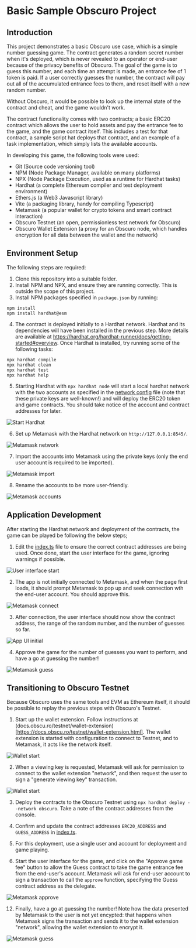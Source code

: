 # Basic Sample Obscuro Project

## Introduction
This project demonstrates a basic Obscuro use case, which is a simple number guessing game. The contract generates a 
random secret number when it's deployed, which is never revealed to an operator or end-user because of the privacy 
benefits of Obscuro. The goal of the game is to guess this number, and each time an attempt is made, an entrance fee of 
1 token is paid. If a user correctly guesses the number, the contract will pay out all of the accumulated entrance 
fees to them, and reset itself with a new random number.

Without Obscuro, it would be possible to look up the internal state of the contract and cheat, and the game wouldn't work. 

The contract functionality comes with two contracts; a basic ERC20 contract which allows the user to hold assets and 
pay the entrance fee to the game, and the game contract itself. This includes a test for that contract, a sample script 
hat deploys that contract, and an example of a task implementation, which simply lists the available accounts.

In developing this game, the following tools were used:
* Git (Source code versioning tool)
* NPM (Node Package Manager, available on many platforms)
* NPX (Node Package Execution, used as a runtime for Hardhat tasks)
* Hardhat (a complete Ethereum compiler and test deployment environment)
* Ethers.js (a Web3 Javascript library)
* Vite (a packaging library, handy for compiling Typescript)
* Metamask (a popular wallet for crypto tokens and smart contract interaction)
* Obscuro Testnet (an open, permissionless test network for Obscuro)
* Obscuro Wallet Extension (a proxy for an Obscuro node, which handles encryption for all data between the wallet and the network)

## Environment Setup
The following steps are required:
1. Clone this repository into a suitable folder.
2. Install NPM and NPX, and ensure they are running correctly. This is outside the scope of this project.
3. Install NPM packages specified in `package.json` by running:
```shell
npm install
npm install hardhat@esm
```
4. The contract is deployed initially to a Hardhat network. Hardhat and its dependencies will have been installed in 
the previous step. More details are available at https://hardhat.org/hardhat-runner/docs/getting-started#overview. 
Once Hardhat is installed, try running some of the following tasks:
```shell
npx hardhat compile
npx hardhat clean
npx hardhat test
npx hardhat help
```
5. Starting Hardhat with `npx hardhat node` will start a local hardhat network with the two accounts as specified in 
the [network config](./config/networks.json) file (note that these private keys are well-known!) and will deploy the 
ERC20 token and game contracts. You should take notice of the account and contract addresses for later. 

![Start Hardhat](./readme-images/hardhat-start.png)

6. Set up Metamask with the Hardhat network on `http://127.0.0.1:8545/`. 

![Metamask network](./readme-images/metamask-network-0.png)

7. Import the accounts into Metamask using the private keys (only the end user account is required to be imported). 

![Metamask import](./readme-images/metamask-import.png)

8. Rename the accounts to be more user-friendly.

![Metamask accounts](./readme-images/metamask-accounts.png)

## Application Development
After starting the Hardhat network and deployment of the contracts, the game can be played be following the below steps;

1. Edit the [index.ts](./src/index.ts) file to ensure the correct contract addresses are being used. Once done, start 
the user interface for the game, ignoring warnings if possible.

![User interface start](./readme-images/user-interface-start.png)

2. The app is not initially connected to Metamask, and when the page first loads, it should prompt Metamask to pop up 
and seek connection wth the end-user account. You should approve this.

![Metamask connect](./readme-images/metamask-connect.png)

3. After connection, the user interface should now show the contract address, the range of the random number, and the 
number of guesses so far.

![App UI initial](./readme-images/app-ui-initial.png)

4. Approve the game for the number of guesses you want to perform, and have a go at guessing the number!

![Metamask guess](./readme-images/metamask-guess.png)

## Transitioning to Obscuro Testnet
Because Obscuro uses the same tools and EVM as Ethereum itself, it should be possible to replay the previous steps with 
Obscuro's Testnet.

1. Start up the wallet extension. Follow instructions at (docs.obscu.ro/testnet/wallet-extension)[https://docs.obscu.ro/testnet/wallet-extension.html]. 
The wallet extension is started with configuration to connect to Testnet, and to Metamask, it acts like the network itself. 

![Wallet start](./readme-images/wallet-start.png)

2. When a viewing key is requested, Metamask will ask for permission to connect to the wallet extension "network", and 
then request the user to sign a "generate viewing key" transaction.

![Wallet start](./readme-images/wallet-ephemeral.png)

3. Deploy the contracts to the Obscuro Testnet using `npx hardhat deploy --network obscuro`. Take a note of the contract
addresses from the console. 

4. Confirm and update the contract addresses `ERC20_ADDRESS` and `GUESS_ADDRESS` in [index.ts](./src/index.ts).

5. For this deployment, use a single user and account for deployment and game playing.

6. Start the user interface for the game, and click on the "Approve game fee" button to allow the Guess contract to take
the game entrance fee from the end-user's account. Metamask will ask for end-user account to sign a transaction to call 
the `approve` function, specifying the Guess contract address as the delegate.

![Metamask approve](./readme-images/wallet-approve-testnet.png)

12. Finally, have a go at guessing the number! Note how the data presented by Metamask to the user is not yet encypted: 
that happens when Metamask signs the transaction and sends it to the wallet extension "network", allowing the wallet 
extension to encrypt it.

![Metamask guess](./readme-images/wallet-guess-testnet.png)

